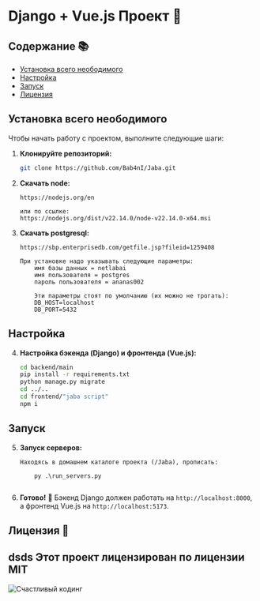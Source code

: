 # Django + Vue.js Проект 🚀

## Содержание 📚
- [Установка всего неободимого](#установка-всего-неободимого)
- [Настройка](#настройка)
- [Запуск](#запуск)
- [Лицензия](#лицензия-)

## Установка всего неободимого

Чтобы начать работу с проектом, выполните следующие шаги:

1. **Клонируйте репозиторий:**
    ```sh
    git clone https://github.com/Bab4nI/Jaba.git
    ```

2. **Скачать node:**
    ```
    https://nodejs.org/en

    или по ссылке:
    https://nodejs.org/dist/v22.14.0/node-v22.14.0-x64.msi
    ```

3. **Скачать postgresql:**
    ```
    https://sbp.enterprisedb.com/getfile.jsp?fileid=1259408
    
    При установке надо указывать следующие параметры:
        имя базы данных = netlabai
        имя пользователя = postgres
        пароль пользователя = ananas002

        Эти параметры стоят по умолчанию (их можно не трогать):
        DB_HOST=localhost
        DB_PORT=5432
    ```
## Настройка
4. **Настройка бэкенда (Django) и фронтенда (Vue.js):**
    ```sh
    cd backend/main
    pip install -r requirements.txt
    python manage.py migrate
    cd ../..
    cd frontend/"jaba script"
    npm i
    ```
## Запуск
5. **Запуск серверов:**
    ```
    Находясь в домашнем каталоге проекта (/Jaba), прописать:
        
        py .\run_servers.py
        
    ```

6. **Готово!** 🎉 Бэкенд Django должен работать на `http://localhost:8000`, а фронтенд Vue.js на `http://localhost:5173`.

## Лицензия 📄
dsds
Этот проект лицензирован по лицензии MIT
---

![Счастливый кодинг](https://gifs.obs.ru-moscow-1.hc.sbercloud.ru/49fde73c1c7716bc51af25ffe7a549e5a48087e125338952e4d0e1f404dfb302.gif)